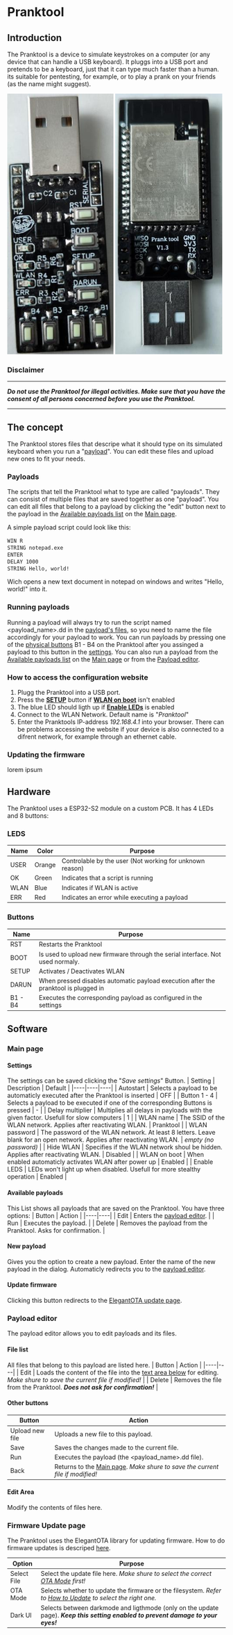# Pranktool

## Introduction

The Pranktool is a device to simulate keystrokes on a computer (or any device that can handle a USB keyboard).
It pluggs into a USB port and pretends to be a keyboard, just that it can type much faster than a human.
its suitable for pentesting, for example, or to play a prank on your friends (as the name might suggest).

![image](pics/front.jpeg) ![image](pics/back.jpeg)

### Disclaimer

---

***Do not use the Pranktool for illegal activities. 
Make sure that you have the consent of all persons concerned before you use the Pranktool.***

---

## The concept

The Pranktool stores files that descripe what it should type on its simulated keyboard when you run a "[payload](#payloads)".
You can edit these files and upload new ones to fit your needs.

### Payloads

The scripts that tell the Pranktool what to type are called "payloads". They can consist of multiple files that are saved together as one "payload".
You can edit all files that belong to a payload by clicking the "edit" button next to the payload in the [Available payloads list](#available-payloads) on the [Main page](#main-page).

A simple payload script could look like this:
```
WIN R
STRING notepad.exe
ENTER
DELAY 1000
STRING Hello, world!
```
Wich opens a new text document in notepad on windows and writes "Hello, world!" into it.

### Running payloads

Running a payload will always try to run the script named <payload_name>.dd in the [payload's files](#file-list), so you need to name the file accordingly for your payload to work.
You can run payloads by pressing one of the [physical buttons](#buttons) B1 - B4 on the Pranktool after you assinged a payload to this button in the [settings](#settings). 
You can also run a payload from the [Available payloads list](#available-payloads) on the [Main page](#main-page) or from the [Payload editor](#payload-editor).

### How to access the configuration website

1. Plugg the Pranktool into a USB port.
2. Press the [**SETUP**](#buttons) button if [**WLAN on boot**](#settings) isn't enabled
3. The blue LED should ligth up if [**Enable LEDs**](#settings) is enabled
4. Connect to the WLAN Network. Default name is "*Pranktool*"
5. Enter the Pranktools IP-address *192.168.4.1* into your browser. There can be problems accessing the website if your device is also connected to a difrent network, for example through an ethernet cable.

### Updating the firmware

lorem ipsum

## Hardware

The Pranktool uses a ESP32-S2 module on a custom PCB.
It has 4 LEDs and 8 buttons:

### LEDS

| Name | Color | Purpose |
|----|----|----|
| USER | Orange | Controlable by the user (Not working for unknown reason) |
| OK | Green | Indicates that a script is running
| WLAN | Blue | Indicates if WLAN is active|
| ERR | Red | Indicates an error while executing a payload |

### Buttons

| Name | Purpose |
|----|----|
| RST | Restarts the Pranktool |
| BOOT | Is used to upload new firmware through the serial interface. Not used normaly. |
| SETUP | Activates / Deactivates WLAN |
| DARUN | When pressed disables automatic payload execution after the pranktool is plugged in |
| B1 - B4 | Executes the corresponding payload as configured in the settings |

## Software

### Main page

#### Settings

The settings can be saved clicking the "*Save settings*" Button.
| Setting | Description | Default |
|----|----|----|
| Autostart | Selects a payload to be automaticly executed after the Pranktool is inserted | OFF |
| Button 1 - 4 | Selects a payload to be executed if one of the corresponding Buttons is pressed | - |
| Delay multiplier | Multiplies all delays in payloads with the given factor. Usefull for slow computers | 1 |
| WLAN name | The SSID of the WLAN network. Applies after reactivating WLAN. | Pranktool |
| WLAN password | The password of the WLAN network. At least 8 letters. Leave blank for an open network. Applies after reactivating WLAN. | *empty (no password)* |
| Hide WLAN | Specifies if the WLAN network shoul be hidden. Applies after reactivating WLAN. | Disabled |
| WLAN on boot | When enabled automaticly activates WLAN after power up | Enabled |
| Enable LEDS | LEDs won't light up when disabled. Usefull for more stealthy operation | Enabled |

#### Available payloads

This List shows all payloads that are saved on the Pranktool. You have three options:
| Button | Action |
|----|----|
| Edit | Enters the [payload editor](#payload-editor). |
| Run | Executes the payload. |
| Delete | Removes the payload from the Pranktool. Asks for confirmation. |

#### New payload

Gives you the option to create a new payload. Enter the name of the new payload in the dialog. Automaticly redirects you to the [payload editor](#payload-editor).

#### Update firmware

Clicking this button redirects to the [ElegantOTA update page](#firmware-update-page).

### Payload editor

The payload editor allows you to edit payloads and its files.

#### File list

All files that belong to this payload are listed here.
| Button | Action |
|----|----|
| Edit | Loads the content of the file into the [text area below](#edit-area) for editing. *Make shure to save the current file if modified!* |
| Delete | Removes the file from the Pranktool. ***Does not ask for confirmation!*** |

#### Other buttons

| Button | Action |
|----|----|
| Upload new file | Uploads a new file to this payload. |
| Save | Saves the changes made to the current file. |
| Run | Executes the payload (the <payload_name>.dd file). |
| Back | Returns to the [Main page](#main-page). *Make shure to save the current file if modified!* |

#### Edit Area

Modify the contents of files here.

### Firmware Update page

The Pranktool uses the ElegantOTA library for updating firmware. How to do firmware updates is descriped [here](#updating-the-firmware).

| Option | Purpose |
|----|----| 
| Select File | Select the update file here. *Make shure to select the correct [OTA Mode](#ota-mode) first!* |
| OTA Mode | Selects whether to update the firmware or the filesystem. *Refer to [How to Update](#updating-the-firmware) to select the right one.* |
| Dark UI | Selects between darkmode and ligthmode (only on the update page). ***Keep this setting enabled to prevent damage to your eyes!*** |
